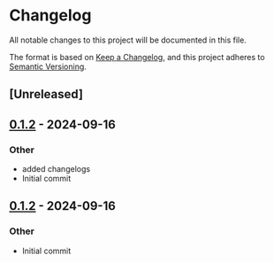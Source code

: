 # Changelog
All notable changes to this project will be documented in this file.

The format is based on [Keep a Changelog](https://keepachangelog.com/en/1.0.0/),
and this project adheres to [Semantic Versioning](https://semver.org/spec/v2.0.0.html).

## [Unreleased]

## [0.1.2](https://github.com/fermah-xyz/seek/releases/tag/fermah-common-v0.1.2) - 2024-09-16

### Other

- added changelogs
- Initial commit

## [0.1.2](https://github.com/fermah-xyz/seek/releases/tag/fermah-common-v0.1.2) - 2024-09-16

### Other
- Initial commit
